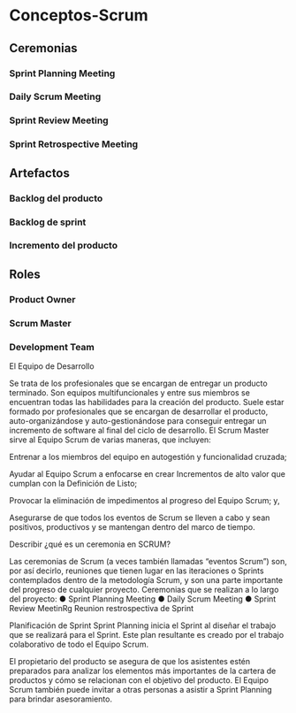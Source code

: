# Conceptos-Scrum
## Ceremonias
### Sprint Planning Meeting
### Daily Scrum Meeting
### Sprint Review Meeting
### Sprint Retrospective Meeting
## Artefactos
### Backlog del producto
### Backlog de sprint
### Incremento del producto
## Roles
### Product Owner
### Scrum Master
### Development Team


 El Equipo de Desarrollo

Se trata de los profesionales que se encargan de entregar un producto terminado. Son equipos multifuncionales y entre sus miembros se encuentran todas las habilidades para la creación del producto. Suele estar formado por profesionales que se encargan de desarrollar el producto, auto-organizándose y auto-gestionándose para conseguir entregar un incremento de software al final del ciclo de desarrollo.
El Scrum Master sirve al Equipo Scrum de varias maneras, que incluyen:

Entrenar a los miembros del equipo en autogestión y funcionalidad cruzada;

Ayudar al Equipo Scrum a enfocarse en crear Incrementos de alto valor que cumplan con la Definición de Listo;

Provocar la eliminación de impedimentos al progreso del Equipo Scrum; y,

Asegurarse de que todos los eventos de Scrum se lleven a cabo y sean positivos, productivos y se mantengan dentro del marco de tiempo.


Describir ¿qué es un ceremonia en SCRUM?

Las ceremonias de Scrum (a veces también llamadas “eventos Scrum”) son, por así decirlo, reuniones que tienen lugar en las iteraciones o Sprints contemplados dentro de la metodología Scrum, y son una parte importante del progreso de cualquier proyecto.
Ceremonias que se realizan a lo largo del proyecto:
● Sprint Planning Meeting
● Daily Scrum Meeting
● Sprint Review MeetinRg
Reunion restrospectiva de Sprint

Planificación de Sprint
Sprint Planning inicia el Sprint al diseñar el trabajo que se realizará para el Sprint. Este plan resultante es creado por el trabajo colaborativo de todo el Equipo Scrum.

El propietario del producto se asegura de que los asistentes estén preparados para analizar los elementos más importantes de la cartera de productos y cómo se relacionan con el objetivo del producto. El Equipo Scrum también puede invitar a otras personas a asistir a Sprint Planning para brindar asesoramiento.
